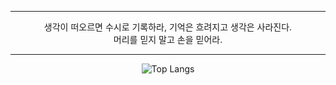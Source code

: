 <div align="center">

 ---

생각이 떠오르면 수시로 기록하라, 기억은 흐려지고 생각은 사라진다.<br>
머리를 믿지 말고 손을 믿어라.   

---
![Top Langs](https://github-readme-stats.vercel.app/api/top-langs/?username=LeeHanJun00&layout=compact&theme=dracula)
</div>
